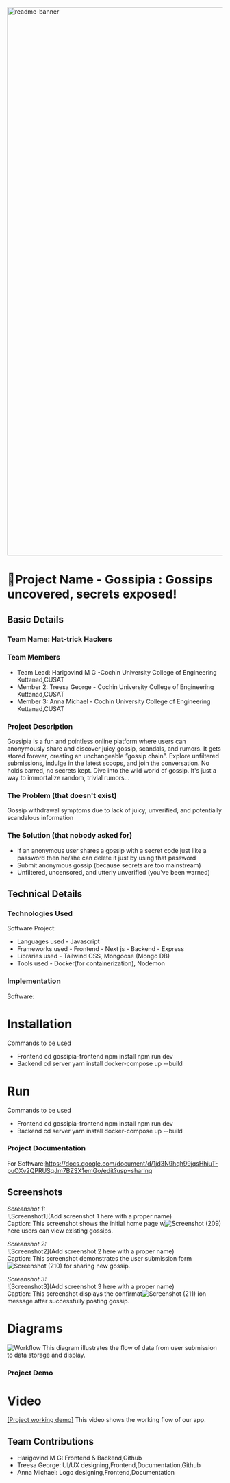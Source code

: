 <img width="1280" alt="readme-banner" src="https://github.com/user-attachments/assets/35332e92-44cb-425b-9dff-27bcf1023c6c">

# 🎯Project Name - Gossipia : Gossips uncovered, secrets exposed!

## Basic Details
### Team Name: Hat-trick Hackers

### Team Members
- Team Lead: Harigovind M G -Cochin University College of Engineering Kuttanad,CUSAT
- Member 2:  Treesa George - Cochin University College of Engineering Kuttanad,CUSAT
- Member 3:  Anna Michael -  Cochin University College of Engineering Kuttanad,CUSAT

### Project Description
Gossipia is a fun and pointless online platform where users can anonymously share and discover juicy gossip, scandals, and rumors.
It gets stored forever, creating an unchangeable “gossip chain". Explore unfiltered submissions, indulge in the latest scoops, and
join the conversation. No holds barred, no secrets kept. Dive into the wild world of gossip. It's just a way to immortalize random, trivial rumors...

### The Problem (that doesn't exist)
Gossip withdrawal symptoms due to lack of juicy, unverified, and potentially scandalous information

### The Solution (that nobody asked for)
- If an anonymous user shares a gossip with a secret code just like a password then he/she can delete it just by using that password
- Submit anonymous gossip (because secrets are too mainstream)
- Unfiltered, uncensored, and utterly unverified (you've been warned)

## Technical Details
### Technologies Used
Software Project:
- Languages used - Javascript
- Frameworks used 
           - Frontend - Next js
           - Backend - Express
- Libraries used - Tailwind CSS, Mongoose (Mongo DB)
- Tools used - Docker(for containerization), Nodemon


### Implementation
Software:
 
# Installation
Commands to be used
- Frontend
  cd gossipia-frontend
  npm install 
  npm run dev
- Backend
  cd server
  yarn install
  docker-compose up --build
         

# Run
Commands to be used
- Frontend
  cd gossipia-frontend
  npm install 
  npm run dev
- Backend
  cd server
  yarn install
  docker-compose up --build
         

### Project Documentation
For Software:https://docs.google.com/document/d/1jd3N9hqh99jqsHhiuT-puOXv2QPRUSgJm7BZSX1emGo/edit?usp=sharing


## Screenshots
*Screenshot 1:*  
![Screenshot1](Add screenshot 1 here with a proper name)  
Caption: This screenshot shows the initial home page w![Screenshot (209)](https://github.com/user-attachments/assets/376c3d12-3c36-483b-9e09-28ce19468a0b)
here users can view existing gossips.

*Screenshot 2:*  
![Screenshot2](Add screenshot 2 here with a proper name)  
Caption: This screenshot demonstrates the user submission form![Screenshot (210)](https://github.com/user-attachments/assets/496bc714-f398-41ec-81c0-9ad2122e3558)
 for sharing new gossip.

*Screenshot 3:*  
![Screenshot3](Add screenshot 3 here with a proper name)  
Caption: This screenshot displays the confirmat![Screenshot (211)](https://github.com/user-attachments/assets/0f143ff6-648a-4937-9fdb-283b3523b25e)
ion message after successfully posting gossip.


# Diagrams
![Workflow]((https://drive.google.com/file/d/1NEtL2pbSPeqKN9ApZWZd78m6PILJNR3O/view?usp=sharing))
This diagram illustrates the flow of data from user submission to data storage and display.

### Project Demo
# Video
[[Project working demo]](https://youtu.be/LdnV0377JM0)
This video shows the working flow of our app.

## Team Contributions
- Harigovind M G: Frontend & Backend,Github
- Treesa George: UI/UX designing,Frontend,Documentation,Github
- Anna Michael: Logo designing,Frontend,Documentation
